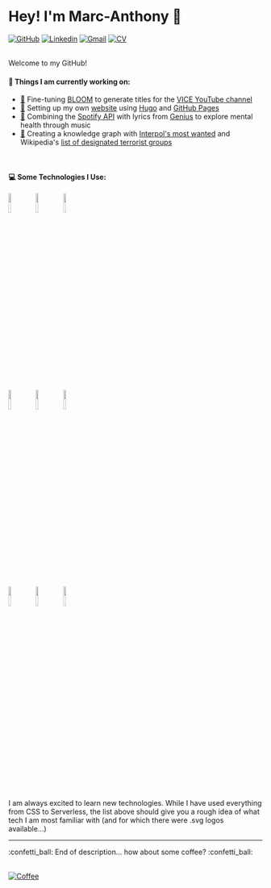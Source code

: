 # Hey! I'm Marc-Anthony :wave:

[![GitHub](https://img.shields.io/badge/-Github-000?style=flat&logo=Github&logoColor=white)](https://github.com/marcderbauer)
[![Linkedin](https://img.shields.io/badge/-LinkedIn-blue?style=flat&logo=Linkedin&logoColor=white)](https://www.linkedin.com/in/marcanthonybauer/)
[![Gmail](https://img.shields.io/badge/-Email-c14438?style=flat&logo=Gmail&logoColor=white)](mailto:hello@marcanthonybauer.com?subject=[GitHub]%20)
[![CV](https://img.shields.io/badge/-CV-yellow?logo=giphy&logoColor=white)](https://raw.githubusercontent.com/marcderbauer/marcderbauer/main/CV_Marc_Anthony_Bauer.pdf)


<br/>  
Welcome to my GitHub!

#### 🌱 Things I am currently working on:
  - [:link:](https://github.com/marcderbauer/bloom) Fine-tuning [BLOOM](https://huggingface.co/bigscience/bloom-560m) to generate titles for the [VICE YouTube channel](https://www.youtube.com/user/VICE)
  - [:link:](https://github.com/marcderbauer/hugo-twenty-twenty) Setting up my own [website](https://www.marcanthonybauer.com) using [Hugo](https://gohugo.io/) and [GitHub Pages](https://pages.github.com/)
  - [:link:](https://github.com/marcderbauer/songcrawler) Combining the [Spotify API](https://developer.spotify.com/documentation/web-api/) with lyrics from [Genius](https://genius.com) to explore mental health through music
  - [:link:](https://github.com/marcderbauer/terrorism-graph) Creating a knowledge graph with [Interpol's most wanted](https://www.interpol.int/en/How-we-work/Notices) and Wikipedia's [list of designated terrorist groups](https://en.wikipedia.org/wiki/List_of_designated_terrorist_groups)
<br/>  

#### :computer: Some Technologies I Use: 
<p>
  
<!--  <img width="50%" align="right" src="https://github-readme-stats.vercel.app/api?username=Mr-maike&show_icons=true&hide_border=true" />-->

  <code><img width="10%" src="https://www.vectorlogo.zone/logos/python/python-ar21.svg"></code>
  <code><img width="10%" src="https://www.vectorlogo.zone/logos/java/java-ar21.svg"></code>
  <code><img width="10%" src="https://www.vectorlogo.zone/logos/pytorch/pytorch-ar21.svg"></code>
  <br />
  <code><img width="10%" src="https://www.vectorlogo.zone/logos/jupyter/jupyter-ar21.svg"></code>
  <code><img width="10%" src="https://www.vectorlogo.zone/logos/git-scm/git-scm-ar21.svg"></code>
  <code><img width="10%" src="https://www.vectorlogo.zone/logos/visualstudio_code/visualstudio_code-ar21.svg"></code>
  <br />
  <code><img width="10%" src="https://www.vectorlogo.zone/logos/gnu_bash/gnu_bash-ar21.svg"></code>
  <code><img width="10%" src="https://www.vectorlogo.zone/logos/linux/linux-ar21.svg"></code>
  <code><img width="10%" src="https://www.vectorlogo.zone/logos/docker/docker-ar21.svg"></code>
  <br />  
  
</p>
<br/>  
I am always excited to learn new technologies. While I have used everything from CSS to Serverless, the list above should give you a rough idea of what tech I am most familiar with (and for which there were .svg logos available...)


<br>  
<hr>
:confetti_ball: End of description... how about some coffee? :confetti_ball:
<br/><br/>
     

 [![Coffee]( https://img.shields.io/badge/-Let's%20have%20coffee!%20☕-blue)](mailto:hello@marcanthonybauer.com?subject=[GitHub]%20Let's%20have%20Coffee)


